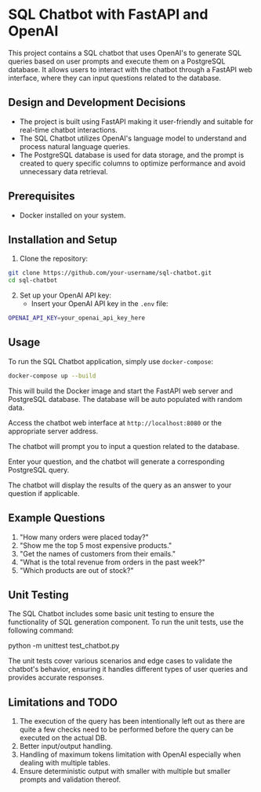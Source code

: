 # SQL Chatbot with FastAPI and OpenAI

This project contains a SQL chatbot that uses OpenAI's to generate SQL queries based on user prompts and execute them on a PostgreSQL database. 
It allows users to interact with the chatbot through a FastAPI web interface, where they can input questions related to the database.

## Design and Development Decisions

- The project is built using FastAPI making it user-friendly and suitable for real-time chatbot interactions.
- The SQL Chatbot utilizes OpenAI's language model to understand and process natural language queries.
- The PostgreSQL database is used for data storage, and the prompt is created to query specific columns to optimize performance and avoid unnecessary data retrieval.

## Prerequisites

- Docker installed on your system.

## Installation and Setup

1. Clone the repository:
```bash
git clone https://github.com/your-username/sql-chatbot.git
cd sql-chatbot
```

2. Set up your OpenAI API key:
   - Insert your OpenAI API key in the `.env` file:
```bash
OPENAI_API_KEY=your_openai_api_key_here
```

## Usage

To run the SQL Chatbot application, simply use `docker-compose`:
```bash
docker-compose up --build
```

This will build the Docker image and start the FastAPI web server and PostgreSQL database. The database will be auto populated 
with random data. 

Access the chatbot web interface at `http://localhost:8080` or the appropriate server address.

The chatbot will prompt you to input a question related to the database.

Enter your question, and the chatbot will generate a corresponding PostgreSQL query.

The chatbot will display the results of the query as an answer to your question if applicable.

## Example Questions

1. "How many orders were placed today?"
2. "Show me the top 5 most expensive products."
3. "Get the names of customers from their emails."
4. "What is the total revenue from orders in the past week?"
5. "Which products are out of stock?"


## Unit Testing

The SQL Chatbot includes some basic unit testing to ensure the functionality of SQL generation component. To run the unit tests, use the following command:

python -m unittest test_chatbot.py

The unit tests cover various scenarios and edge cases to validate the chatbot's behavior, ensuring it handles different types of user queries and provides accurate responses.


## Limitations and TODO
1. The execution of the query has been intentionally left out as there are quite a few checks need to be performed before the query can be executed on the actual DB.
2. Better input/output handling.
3. Handling of maximum tokens limitation with OpenAI especially when dealing with multiple tables.
4. Ensure deterministic output with smaller with multiple but smaller prompts and validation thereof.